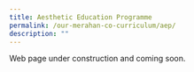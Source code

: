 ```yaml
---
title: Aesthetic Education Programme
permalink: /our-merahan-co-curriculum/aep/
description: ""
---
```

Web page under construction and coming soon.